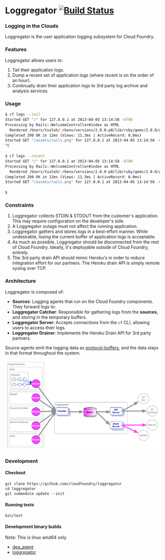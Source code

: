 # Loggregator [![Build Status](https://travis-ci.org/cloudfoundry/loggregator.png?branch=master)](https://travis-ci.org/cloudfoundry/loggregator)

### Logging in the Clouds

Loggregator is the user application logging subsystem for Cloud Foundry.

### Features

Loggregator allows users to:

1. Tail their application logs.
1. Dump a recent set of application logs (where recent is on the order of an hour).
1. Continually drain their application logs to 3rd party log archive and analysis services.

### Usage

``` bash
$ cf logs --tail
Started GET "/" for 127.0.0.1 at 2013-04-05 13:14:58 -0700
Processing by Rails::WelcomeController#index as HTML
  Rendered /Users/tsaleh/.rbenv/versions/2.0.0-p0/lib/ruby/gems/2.0.0/gems/railties-4.0.0.beta1/lib/rails/templates/rails/welcome/index.html.erb (1.9ms)
Completed 200 OK in 12ms (Views: 11.3ms | ActiveRecord: 0.0ms)
Started GET "/assets/rails.png" for 127.0.0.1 at 2013-04-05 13:14:58 -0700
^C

$ cf logs --recent
Started GET "/" for 127.0.0.1 at 2013-04-05 13:14:58 -0700
Processing by Rails::WelcomeController#index as HTML
  Rendered /Users/tsaleh/.rbenv/versions/2.0.0-p0/lib/ruby/gems/2.0.0/gems/railties-4.0.0.beta1/lib/rails/templates/rails/welcome/index.html.erb (1.9ms)
Completed 200 OK in 12ms (Views: 11.3ms | ActiveRecord: 0.0ms)
Started GET "/assets/rails.png" for 127.0.0.1 at 2013-04-05 13:14:58 -0700

$
```

### Constraints

1. Loggregator collects STDIN & STDOUT from the customer's application.  This may require configuration on the developer's side.
1. A Loggregator outage must not affect the running application.
1. Loggregator gathers and stores logs in a best-effort manner.  While undesirable, losing the current buffer of application logs is acceptable.
1. As much as possible, Loggregator should be disconnected from the rest of Cloud Foundry.  Ideally, it's deployable outside of Cloud Foundry, entirely.
1. The 3rd party drain API should mimic Heroku's in order to reduce integration effort for our partners.  The Heroku drain API is simply remote syslog over TCP.

### Architecture

Loggregator is composed of:

* **Sources**: Logging agents that run on the Cloud Foundry components.  They forward logs to:
* **Loggregator Catcher**: Responsible for gathering logs from the **sources**, and storing in the temporary buffers.
* **Loggregator Server**: Accepts connections from the `cf` CLI, allowing users to access their logs.
* **Loggregator Drainer**: Implements the Heroku Drain API for 3rd party partners.

Source agents emit the logging data as [protocol-buffers](https://code.google.com/p/protobuf/), and the data stays in that format throughout the system.

![Loggregator Diagram](docs/loggregator.png)

### Development

#### Checkout
    git clone https://github.com/cloudfoundry/loggregator
    cd loggregator
    git submodule update --init

#### Running tests

    bin/test
    
#### Development binary builds

Note: This is linux amd64 only

* [dea_agent](https://dl.bintray.com/ajackson/loggregator/dea_logging_agent)
* [loggregator](https://dl.bintray.com/ajackson/loggregator/loggregator)
